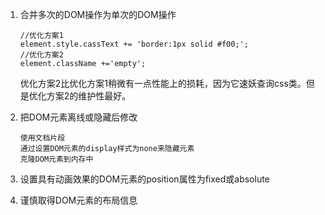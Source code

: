 1. 合并多次的DOM操作为单次的DOM操作

   ```
   //优化方案1
   element.style.cassText += 'border:1px solid #f00;';
   //优化方案2
   element.className +='empty';
   ```

   优化方案2比优化方案1稍微有一点性能上的损耗，因为它速妖查询css类。但是优化方案2的维护性最好。

2. 把DOM元素离线或隐藏后修改

   ```
   使用文档片段
   通过设置DOM元素的display样式为none来隐藏元素
   克隆DOM元素到内存中
   ```

3. 设置具有动画效果的DOM元素的position属性为fixed或absolute

4. 谨慎取得DOM元素的布局信息